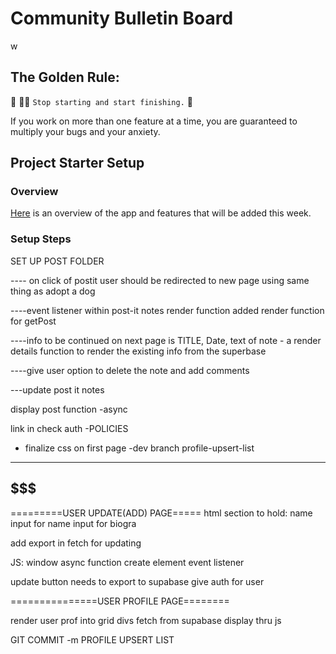 # Community Bulletin Board
w
## The Golden Rule:

🦸 🦸‍♂️ `Stop starting and start finishing.` 🏁

If you work on more than one feature at a time, you are guaranteed to multiply your bugs and your anxiety.

## Project Starter Setup

### Overview

[Here](https://whimsical.com/page-wireframes-QKB9N3bD8HbmJDt12t5AHE) is an overview of the app and features that will be added this week.

### Setup Steps

SET UP POST FOLDER

---- on click of postit user should be redirected to new page
    using same thing as adopt a dog

----event listener within post-it notes render function
    added render function for getPost
    
----info to be continued on next page is TITLE, Date, text of note  - a render details function to render the existing info from the superbase

----give user option to delete the note and add comments

---update post it notes

display post function -async 

link in check auth
-POLICIES 

- finalize css on first page 
-dev branch profile-upsert-list
----------------------------------
$$$$$$$$$$$$$$$$$$$$$$$$$$$$$$$$$$$$$$$
----------------------------------


=========USER UPDATE(ADD) PAGE=====
html section to hold:
name
input for name
input for biogra

add export in fetch for updating

JS: 
window
async function create element
event listener 

update button
needs to export to supabase
give auth for user


===============USER PROFILE PAGE========

render user prof into grid divs
fetch from supabase 
display thru js

GIT COMMIT -m PROFILE UPSERT LIST